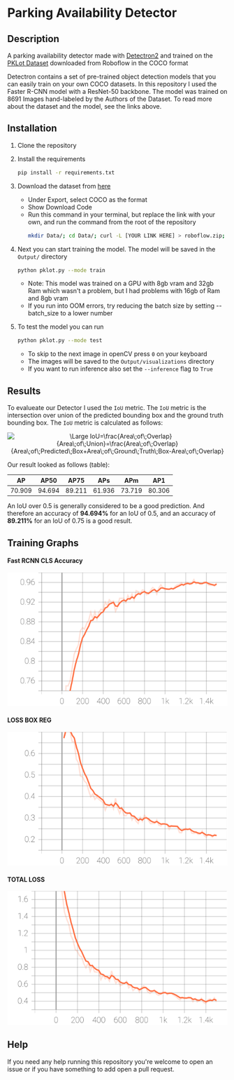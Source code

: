 # Parking Availability Detector

## Description
A parking availability detector made with <a href="https://github.com/facebookresearch/detectron2/blob/main/README.md" target='_blank'>Detectron2</a> and trained on the <a href="https://public.roboflow.com/object-detection/pklot" target='_blank'>PKLot Dataset</a> downloaded from Roboflow in the COCO format

Detectron contains a set of pre-trained object detection models that you can easily train on your own COCO datasets. In this repository I used the Faster R-CNN model with a ResNet-50 backbone. The model was trained on 8691 Images hand-labeled by the Authors of the Dataset. To read more about the dataset and the model, see the links above.

## Installation
1. Clone the repository
2. Install the requirements
    ```bash
    pip install -r requirements.txt
3. Download the dataset from <a href="https://public.roboflow.com/object-detection/pklot" target='_blank'>here</a>
    - Under Export, select COCO as the format
    - Show Download Code
    - Run this command in your terminal, but replace the link with your own, and run the command from the root of the repository
        ```bash
        mkdir Data/; cd Data/; curl -L [YOUR LINK HERE] > roboflow.zip; unzip roboflow.zip; rm roboflow.zip
        ```
4. Next you can start training the model. The model will be saved in the `Output/` directory
    ```bash
    python pklot.py --mode train
    ```
    - Note: This model was trained on a GPU with 8gb vram and 32gb Ram which wasn't a problem, but I had problems with 16gb of Ram and 8gb  vram
    - If you run into OOM errors, try reducing the batch size by setting --batch_size to a lower number
5. To test the model you can run

    ```bash
    python pklot.py --mode test
    ```
    - To skip to the next image in openCV press `0` on your keyboard
    - The images will be saved to the `Output/visualizations` directory
    - If you want to run inference also set the `--inference` flag to `True`

## Results

To evalueate our Detector I used the `IoU` metric. The `IoU` metric is the intersection over union of the predicted bounding box and the ground truth bounding box. The `IoU` metric is calculated as follows:

<p align="center">
    <img src="https://latex.codecogs.com/svg.latex?\Large&space;IoU=\frac{Area\;of\;Overlap}{Area\;of\;Union}=\frac{Area\;of\;Overlap}{Area\;of\;Predicted\;Box+Area\;of\;Ground\;Truth\;Box-Area\;of\;Overlap}" title="\Large IoU=\frac{Area\;of\;Overlap}{Area\;of\;Union}=\frac{Area\;of\;Overlap}{Area\;of\;Predicted\;Box+Area\;of\;Ground\;Truth\;Box-Area\;of\;Overlap}" />
</p>
Our result looked as follows (table):

| AP | AP50 | AP75 | APs |APm|AP1|
| --- | --- | --- | --- |---|----|
| 70.909 | 94.694 | 89.211 | 61.936 |73.719|80.306|

An IoU over 0.5 is generally considered to be a good prediction. And therefore an accuracy of **94.694%** for an IoU of 0.5, and an accuracy of **89.211%** for an IoU of 0.75 is a good result.

## Training Graphs
#### Fast RCNN CLS Accuracy
![Alt text](output/training_curves/fast_rcnn_cls_accuracy.svg)
#### LOSS BOX REG
![Alt text](output/training_curves/loss_box_reg.svg)
#### TOTAL LOSS
![Alt text](output/training_curves/total_loss.svg)

## Help
If you need any help running this repository you're welcome to open an issue or if you have something to add open a pull request.
